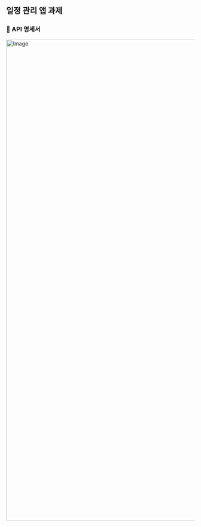 ## 일정 관리 앱 과제
### 🚀 API 명세서
<img width="1285" alt="Image" src="https://github.com/user-attachments/assets/24902e4f-83f9-445d-b8cf-5a2c6daef648" />